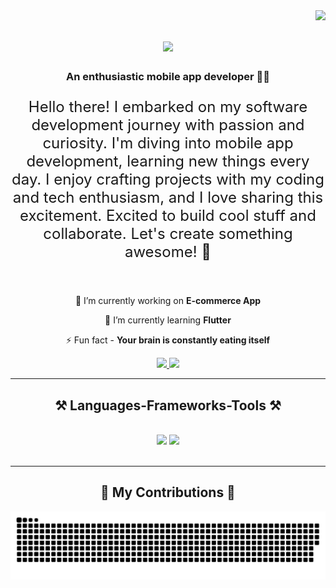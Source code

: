 <img align="right" src="https://visitor-badge.laobi.icu/badge?page_id=selenwritescode.selenwritescode" />

<h1 align="center">
    <img src="https://readme-typing-svg.herokuapp.com/?font=Righteous&size=35&center=true&vCenter=true&width=500&height=70&duration=4000&lines=Hi+✨;+I'm+Selen+Gafur+🦋;" />
</h1>

<h3 align="center">An enthusiastic mobile app developer 📱✨</h3>


<p style="text-align: center; font-size: 24px;">Hello there! I embarked on my software development journey with passion and curiosity. I'm diving into mobile app development, learning new things every day. I enjoy crafting projects with my coding and tech enthusiasm, and I love sharing this excitement. Excited to build cool stuff and collaborate. Let's create something awesome! 🚀</p>

<br/>

<div align="center">
 
 🔭 I’m currently working on **E-commerce App**
 
 🌱 I’m currently learning **Flutter**

 ⚡ Fun fact - **Your brain is constantly eating itself**

 </div>
 
<div align="center"> 
  <a href="mailto:selengafur@gmail.com">
    <img src="https://img.shields.io/badge/Gmail-333333?style=for-the-badge&logo=gmail&logoColor=red" />
  </a>
  <a href="https://www.linkedin.com/in/selen-gafur-09678a1b7/" target="_blank">
    <img src="https://img.shields.io/badge/LinkedIn-0077B5?style=for-the-badge&logo=linkedin&logoColor=white" target="_blank" />
  </a>
</div>

 <hr/>
 
<h2 align="center">⚒️ Languages-Frameworks-Tools ⚒️</h2>
<br/>
<div align="center">
    <img src="https://skillicons.dev/icons?i=dart,python,vscode,github" />
    <img src="https://skillicons.dev/icons?i=javascript,kotlin,firebase,c,mysql" /><br>
</div>

<br/>
<hr/>

<div align="center">
    
## 🐍 My Contributions 🐍
![snake gif](https://github.com/selenwritescode/selenwritescode/blob/output/github-contribution-grid-snake-dark.svg)

 </div>
